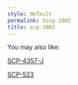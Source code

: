 ```yaml
---
style: default
permalink: Xscp-1002
title: scp-1002
---
```

You may also like:

[SCP-4357-J](http://scp-wiki.net/scp-4357-j)

[SCP-523](http://scp-wiki.net/scp-523)
